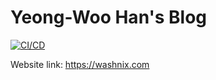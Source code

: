 # Yeong-Woo Han's Blog

[![CI/CD](https://github.com/nix6839/nix6839.github.io/actions/workflows/deploy.yml/badge.svg)](https://github.com/nix6839/nix6839.github.io/actions/workflows/deploy.yml)

Website link: <https://washnix.com>
